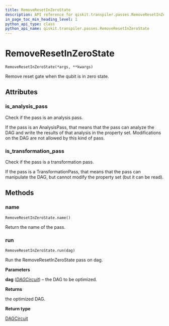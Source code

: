 ```yaml
---
title: RemoveResetInZeroState
description: API reference for qiskit.transpiler.passes.RemoveResetInZeroState
in_page_toc_min_heading_level: 1
python_api_type: class
python_api_name: qiskit.transpiler.passes.RemoveResetInZeroState
---
```


# RemoveResetInZeroState

<span id="qiskit.transpiler.passes.RemoveResetInZeroState" />

`RemoveResetInZeroState(*args, **kwargs)`

Remove reset gate when the qubit is in zero state.

## Attributes

### is\_analysis\_pass

Check if the pass is an analysis pass.

If the pass is an AnalysisPass, that means that the pass can analyze the DAG and write the results of that analysis in the property set. Modifications on the DAG are not allowed by this kind of pass.

### is\_transformation\_pass

Check if the pass is a transformation pass.

If the pass is a TransformationPass, that means that the pass can manipulate the DAG, but cannot modify the property set (but it can be read).

## Methods

### name

<span id="qiskit.transpiler.passes.RemoveResetInZeroState.name" />

`RemoveResetInZeroState.name()`

Return the name of the pass.

### run

<span id="qiskit.transpiler.passes.RemoveResetInZeroState.run" />

`RemoveResetInZeroState.run(dag)`

Run the RemoveResetInZeroState pass on dag.

**Parameters**

**dag** ([*DAGCircuit*](qiskit.dagcircuit.DAGCircuit "qiskit.dagcircuit.DAGCircuit")) – the DAG to be optimized.

**Returns**

the optimized DAG.

**Return type**

[DAGCircuit](qiskit.dagcircuit.DAGCircuit "qiskit.dagcircuit.DAGCircuit")

